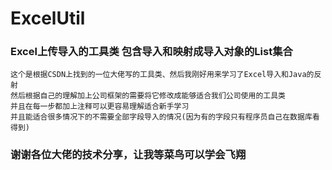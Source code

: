 # ExcelUtil
### Excel上传导入的工具类 包含导入和映射成导入对象的List集合<br>
    这个是根据CSDN上找到的一位大佬写的工具类、然后我刚好用来学习了Excel导入和Java的反射
    然后根据自己的理解加上公司框架的需要将它修改成能够适合我们公司使用的工具类
    并且在每一步都加上注释可以更容易理解适合新手学习
    并且能适合很多情况下的不需要全部字段导入的情况(因为有的字段只有程序员自己在数据库看得到)
### 谢谢各位大佬的技术分享，让我等菜鸟可以学会飞翔
